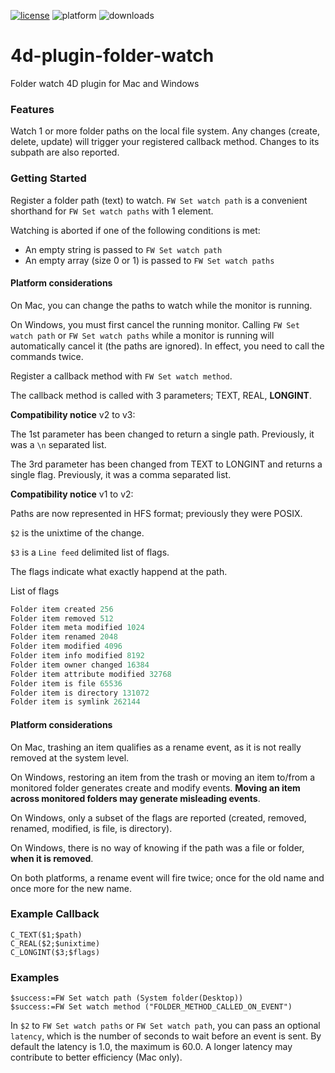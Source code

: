 [![license](https://img.shields.io/github/license/miyako/4d-plugin-folder-watch)](LICENSE)
![platform](https://img.shields.io/static/v1?label=platform&message=osx-64%20|%20win-32%20|%20win-64&color=blue)
![downloads](https://img.shields.io/github/downloads/miyako/4d-plugin-folder-watch/total)

# 4d-plugin-folder-watch
Folder watch 4D plugin for Mac and Windows

### Features

Watch 1 or more folder paths on the local file system. Any changes (create, delete, update) will trigger your registered callback method. Changes to its subpath are also reported.

### Getting Started

Register a folder path (text) to watch. ``FW Set watch path`` is a convenient shorthand for ``FW Set watch paths`` with 1 element. 

Watching is aborted if one of the following conditions is met:

* An empty string is passed to ``FW Set watch path``
* An empty array (size 0 or 1) is passed to ``FW Set watch paths``

#### Platform considerations

On Mac, you can change the paths to watch while the monitor is running.

On Windows, you must first cancel the running monitor. Calling ``FW Set watch path`` or ``FW Set watch paths`` while a monitor is running will automatically cancel it (the paths are ignored). In effect, you need to call the commands twice.

Register a callback method with ``FW Set watch method``. 

The callback method is called with 3 parameters; TEXT, REAL, **LONGINT**.

**Compatibility notice** v2 to v3: 

The 1st parameter has been changed to return a single path. Previously, it was a ``\n`` separated list.

The 3rd parameter has been changed from TEXT to LONGINT and returns a single flag. Previously, it was a comma separated list.

**Compatibility notice** v1 to v2: 

Paths are now represented in HFS format; previously they were POSIX.

``$2`` is the unixtime of the change.

``$3`` is a ``Line feed`` delimited list of flags.  

The flags indicate what exactly happend at the path.

List of flags 

```c
Folder item created 256
Folder item removed 512
Folder item meta modified 1024
Folder item renamed 2048
Folder item modified 4096
Folder item info modified 8192
Folder item owner changed 16384
Folder item attribute modified 32768
Folder item is file 65536
Folder item is directory 131072
Folder item is symlink 262144
```

#### Platform considerations

On Mac, trashing an item qualifies as a rename event, as it is not really removed at the system level.

On Windows, restoring an item from the trash or moving an item to/from a monitored folder generates create and modify events. **Moving an item across monitored folders may generate misleading events**.

On Windows, only a subset of the flags are reported (created, removed, renamed, modified, is file, is directory).

On Windows, there is no way of knowing if the path was a file or folder, **when it is removed**.

On both platforms, a rename event will fire twice; once for the old name and once more for the new name.

### Example Callback

```
C_TEXT($1;$path)
C_REAL($2;$unixtime)
C_LONGINT($3;$flags)
```

### Examples

```
$success:=FW Set watch path (System folder(Desktop))
$success:=FW Set watch method ("FOLDER_METHOD_CALLED_ON_EVENT")
```

In ``$2`` to ``FW Set watch paths`` or ``FW Set watch path``, you can pass an optional ``latency``, which is the number of seconds to wait before an event is sent. By default the latency is 1.0, the maximum is 60.0. A longer latency may contribute to better efficiency (Mac only).
